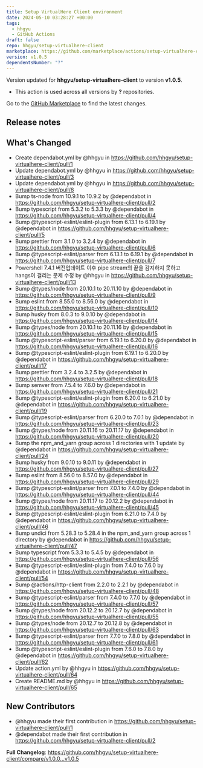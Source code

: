 ```yaml
---
title: Setup VirtualHere Client environment
date: 2024-05-10 03:28:27 +00:00
tags:
  - hhgyu
  - GitHub Actions
draft: false
repo: hhgyu/setup-virtualhere-client
marketplace: https://github.com/marketplace/actions/setup-virtualhere-client-environment
version: v1.0.5
dependentsNumber: "?"
---
```



Version updated for **hhgyu/setup-virtualhere-client** to version **v1.0.5**.
- This action is used across all versions by **?** repositories.

Go to the [GitHub Marketplace](https://github.com/marketplace/actions/setup-virtualhere-client-environment) to find the latest changes.

## Release notes

## What's Changed
* Create dependabot.yml by @hhgyu in https://github.com/hhgyu/setup-virtualhere-client/pull/1
* Update dependabot.yml by @hhgyu in https://github.com/hhgyu/setup-virtualhere-client/pull/3
* Update dependabot.yml by @hhgyu in https://github.com/hhgyu/setup-virtualhere-client/pull/8
* Bump ts-node from 10.9.1 to 10.9.2 by @dependabot in https://github.com/hhgyu/setup-virtualhere-client/pull/2
* Bump typescript from 5.3.2 to 5.3.3 by @dependabot in https://github.com/hhgyu/setup-virtualhere-client/pull/4
* Bump @typescript-eslint/eslint-plugin from 6.13.1 to 6.19.1 by @dependabot in https://github.com/hhgyu/setup-virtualhere-client/pull/5
* Bump prettier from 3.1.0 to 3.2.4 by @dependabot in https://github.com/hhgyu/setup-virtualhere-client/pull/6
* Bump @typescript-eslint/parser from 6.13.1 to 6.19.1 by @dependabot in https://github.com/hhgyu/setup-virtualhere-client/pull/7
* Powershell 7.4.1 버전업데이트 이후 pipe stream의 끝을 감지하지 못하고 hangs이 걸리는 문제 수정 by @hhgyu in https://github.com/hhgyu/setup-virtualhere-client/pull/13
* Bump @types/node from 20.10.1 to 20.11.10 by @dependabot in https://github.com/hhgyu/setup-virtualhere-client/pull/9
* Bump eslint from 8.55.0 to 8.56.0 by @dependabot in https://github.com/hhgyu/setup-virtualhere-client/pull/10
* Bump husky from 8.0.3 to 9.0.10 by @dependabot in https://github.com/hhgyu/setup-virtualhere-client/pull/14
* Bump @types/node from 20.10.1 to 20.11.16 by @dependabot in https://github.com/hhgyu/setup-virtualhere-client/pull/15
* Bump @typescript-eslint/parser from 6.19.1 to 6.20.0 by @dependabot in https://github.com/hhgyu/setup-virtualhere-client/pull/16
* Bump @typescript-eslint/eslint-plugin from 6.19.1 to 6.20.0 by @dependabot in https://github.com/hhgyu/setup-virtualhere-client/pull/17
* Bump prettier from 3.2.4 to 3.2.5 by @dependabot in https://github.com/hhgyu/setup-virtualhere-client/pull/18
* Bump semver from 7.5.4 to 7.6.0 by @dependabot in https://github.com/hhgyu/setup-virtualhere-client/pull/21
* Bump @typescript-eslint/eslint-plugin from 6.20.0 to 6.21.0 by @dependabot in https://github.com/hhgyu/setup-virtualhere-client/pull/19
* Bump @typescript-eslint/parser from 6.20.0 to 7.0.1 by @dependabot in https://github.com/hhgyu/setup-virtualhere-client/pull/23
* Bump @types/node from 20.11.16 to 20.11.17 by @dependabot in https://github.com/hhgyu/setup-virtualhere-client/pull/20
* Bump the npm_and_yarn group across 1 directories with 1 update by @dependabot in https://github.com/hhgyu/setup-virtualhere-client/pull/24
* Bump husky from 9.0.10 to 9.0.11 by @dependabot in https://github.com/hhgyu/setup-virtualhere-client/pull/27
* Bump eslint from 8.56.0 to 8.57.0 by @dependabot in https://github.com/hhgyu/setup-virtualhere-client/pull/29
* Bump @typescript-eslint/parser from 7.0.1 to 7.4.0 by @dependabot in https://github.com/hhgyu/setup-virtualhere-client/pull/44
* Bump @types/node from 20.11.17 to 20.12.2 by @dependabot in https://github.com/hhgyu/setup-virtualhere-client/pull/45
* Bump @typescript-eslint/eslint-plugin from 6.21.0 to 7.4.0 by @dependabot in https://github.com/hhgyu/setup-virtualhere-client/pull/46
* Bump undici from 5.28.3 to 5.28.4 in the npm_and_yarn group across 1 directory by @dependabot in https://github.com/hhgyu/setup-virtualhere-client/pull/47
* Bump typescript from 5.3.3 to 5.4.5 by @dependabot in https://github.com/hhgyu/setup-virtualhere-client/pull/56
* Bump @typescript-eslint/eslint-plugin from 7.4.0 to 7.6.0 by @dependabot in https://github.com/hhgyu/setup-virtualhere-client/pull/54
* Bump @actions/http-client from 2.2.0 to 2.2.1 by @dependabot in https://github.com/hhgyu/setup-virtualhere-client/pull/48
* Bump @typescript-eslint/parser from 7.4.0 to 7.7.0 by @dependabot in https://github.com/hhgyu/setup-virtualhere-client/pull/57
* Bump @types/node from 20.12.2 to 20.12.7 by @dependabot in https://github.com/hhgyu/setup-virtualhere-client/pull/55
* Bump @types/node from 20.12.7 to 20.12.8 by @dependabot in https://github.com/hhgyu/setup-virtualhere-client/pull/63
* Bump @typescript-eslint/parser from 7.7.0 to 7.8.0 by @dependabot in https://github.com/hhgyu/setup-virtualhere-client/pull/61
* Bump @typescript-eslint/eslint-plugin from 7.6.0 to 7.8.0 by @dependabot in https://github.com/hhgyu/setup-virtualhere-client/pull/62
* Update action.yml by @hhgyu in https://github.com/hhgyu/setup-virtualhere-client/pull/64
* Create README.md by @hhgyu in https://github.com/hhgyu/setup-virtualhere-client/pull/65

## New Contributors
* @hhgyu made their first contribution in https://github.com/hhgyu/setup-virtualhere-client/pull/1
* @dependabot made their first contribution in https://github.com/hhgyu/setup-virtualhere-client/pull/2

**Full Changelog**: https://github.com/hhgyu/setup-virtualhere-client/compare/v1.0.0...v1.0.5

